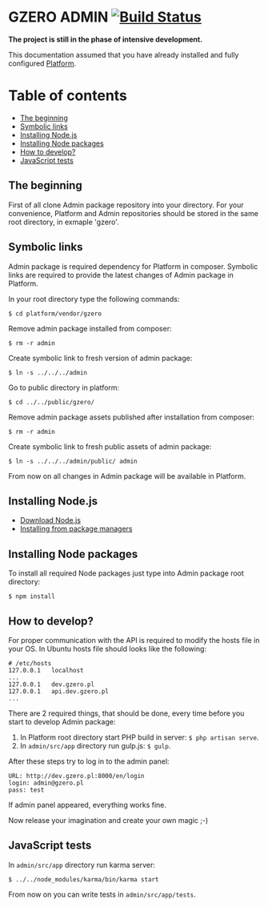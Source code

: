 GZERO ADMIN [![Build Status](https://travis-ci.org/GrupaZero/admin.svg?branch=master)](https://travis-ci.org/GrupaZero/admin)
===

**The project is still in the phase of intensive development.**

This documentation assumed that you have already installed and fully configured [Platform](https://github.com/GrupaZero/platform).

# Table of contents
* [The beginning](#the-beginning)
* [Symbolic links](#symbolic-links)
* [Installing Node.js](#installing-nodejs)
* [Installing Node packages](#installing-node-packages)
* [How to develop?](#how-to-develop)
* [JavaScript tests](#javascript-tests)

## The beginning
First of all clone Admin package repository into your directory. For your convenience, Platform and Admin repositories should be stored in the same root directory, in exmaple 'gzero'.

## Symbolic links
Admin package is required dependency for Platform in composer. Symbolic links are required to provide the latest changes of Admin package in Platform.

In your root directory type the following commands:
```
$ cd platform/vendor/gzero
```
Remove admin package installed from composer:
```
$ rm -r admin
```
Create symbolic link to fresh version of admin package:
```
$ ln -s ../../../admin
```
Go to public directory in platform:
```
$ cd ../../public/gzero/
```
Remove admin package assets published after installation from composer:
```
$ rm -r admin
```
Create symbolic link to fresh public assets of admin package:
```
$ ln -s ../../../admin/public/ admin
```
From now on all changes in Admin package will be available in Platform.

## Installing Node.js
* <a href="http://nodejs.org/download" target="_blank" title="Download Node.js">Download Node.js</a>
* <a href="https://github.com/joyent/node/wiki/Installing-Node.js-via-package-manager" target="_blank" title="Installing from package managers">Installing from package managers</a>

## Installing Node packages
To install all required Node packages just type into Admin package root directory:
```
$ npm install
```

## How to develop?
For proper communication with the API is required to modify the hosts file in your OS.
In Ubuntu hosts file should looks like the following:
```
# /etc/hosts
127.0.0.1	localhost
...
127.0.0.1	dev.gzero.pl
127.0.0.1   api.dev.gzero.pl
...
```

There are 2 required things, that should be done, every time before you start to develop Admin package:

1. In Platform root directory start PHP build in server: `$ php artisan serve`.
2. In `admin/src/app` directory run gulp.js: `$ gulp`.

After these steps try to log in to the admin panel:
```
URL: http://dev.gzero.pl:8000/en/login
login: admin@gzero.pl
pass: test
```

If admin panel appeared, everything works fine.

Now release your imagination and create your own magic ;-)

## JavaScript tests
In `admin/src/app` directory run karma server:
```
$ ../../node_modules/karma/bin/karma start
```
From now on you can write tests in `admin/src/app/tests`.
